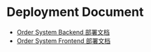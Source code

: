 # Deployment Document

- [Order System Backend 部署文档](https://github.com/make-money-sysu/server/blob/master/deploy.md)
- [Order System Frontend 部署文档](https://github.com/make-money-sysu/server/blob/master/deploy.md)

